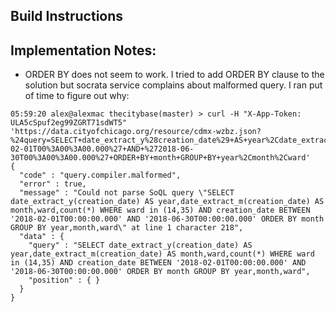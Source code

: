 ## Build Instructions


## Implementation Notes:

* ORDER BY does not seem to work. I tried to add ORDER BY clause to the solution but socrata service complains about malformed query. I ran put of time to figure out why:

```
05:59:20 alex@alexmac thecitybase(master) > curl -H "X-App-Token: ULA5cSpuf2eg99ZGRT71sdWT5" 'https://data.cityofchicago.org/resource/cdmx-wzbz.json?%24query=SELECT+date_extract_y%28creation_date%29+AS+year%2Cdate_extract_m%28creation_date%29+AS+month%2Cward%2Ccount%28%2A%29+WHERE+ward+in+%2814%2C35%29+AND+creation_date+BETWEEN+%272018-02-01T00%3A00%3A00.000%27+AND+%272018-06-30T00%3A00%3A00.000%27+ORDER+BY+month+GROUP+BY+year%2Cmonth%2Cward'
{
  "code" : "query.compiler.malformed",
  "error" : true,
  "message" : "Could not parse SoQL query \"SELECT date_extract_y(creation_date) AS year,date_extract_m(creation_date) AS month,ward,count(*) WHERE ward in (14,35) AND creation_date BETWEEN '2018-02-01T00:00:00.000' AND '2018-06-30T00:00:00.000' ORDER BY month GROUP BY year,month,ward\" at line 1 character 218",
  "data" : {
    "query" : "SELECT date_extract_y(creation_date) AS year,date_extract_m(creation_date) AS month,ward,count(*) WHERE ward in (14,35) AND creation_date BETWEEN '2018-02-01T00:00:00.000' AND '2018-06-30T00:00:00.000' ORDER BY month GROUP BY year,month,ward",
    "position" : { }
  }
}
```